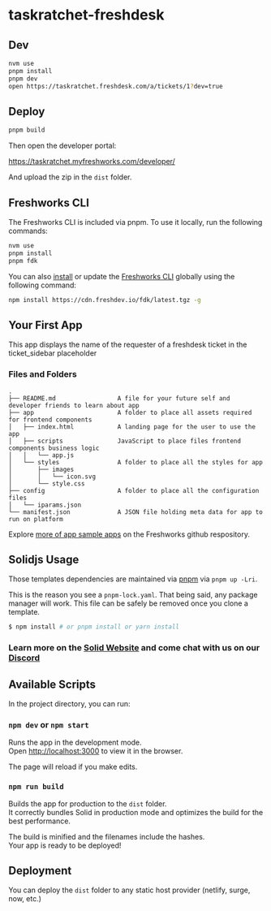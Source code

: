 # taskratchet-freshdesk

## Dev

```bash
nvm use
pnpm install
pnpm dev
open https://taskratchet.freshdesk.com/a/tickets/1?dev=true
```

## Deploy

```bash
pnpm build
```

Then open the developer portal:

https://taskratchet.myfreshworks.com/developer/

And upload the zip in the `dist` folder.

## Freshworks CLI

The Freshworks CLI is included via pnpm. To use it locally, run the following commands:

```bash
nvm use
pnpm install
pnpm fdk
```

You can also [install][1] or update the [Freshworks CLI][2] globally using the following command:

```bash
npm install https://cdn.freshdev.io/fdk/latest.tgz -g
```

## Your First App

This app displays the name of the requester of a freshdesk ticket in the ticket_sidebar placeholder

### Files and Folders
    .
    ├── README.md                 A file for your future self and developer friends to learn about app
    ├── app                       A folder to place all assets required for frontend components
    │   ├── index.html            A landing page for the user to use the app
    │   ├── scripts               JavaScript to place files frontend components business logic
    │   │   └── app.js
    │   └── styles                A folder to place all the styles for app
    │       ├── images
    │       │   └── icon.svg
    │       └── style.css
    ├── config                    A folder to place all the configuration files
    │   └── iparams.json
    └── manifest.json             A JSON file holding meta data for app to run on platform

Explore [more of app sample apps](https://community.developers.freshworks.com/t/freshworks-sample-apps/3604) on the Freshworks github respository.

## Solidjs Usage

Those templates dependencies are maintained via [pnpm](https://pnpm.io) via `pnpm up -Lri`.

This is the reason you see a `pnpm-lock.yaml`. That being said, any package manager will work. This file can be safely be removed once you clone a template.

```bash
$ npm install # or pnpm install or yarn install
```

### Learn more on the [Solid Website](https://solidjs.com) and come chat with us on our [Discord](https://discord.com/invite/solidjs)

## Available Scripts

In the project directory, you can run:

### `npm dev` or `npm start`

Runs the app in the development mode.<br>
Open [http://localhost:3000](http://localhost:3000) to view it in the browser.

The page will reload if you make edits.<br>

### `npm run build`

Builds the app for production to the `dist` folder.<br>
It correctly bundles Solid in production mode and optimizes the build for the best performance.

The build is minified and the filenames include the hashes.<br>
Your app is ready to be deployed!

## Deployment

You can deploy the `dist` folder to any static host provider (netlify, surge, now, etc.)

[1]: https://developers.freshdesk.com/v2/docs/quick-start/#install_the_cli
[2]: https://developers.freshdesk.com/v2/docs/freshworks-cli/